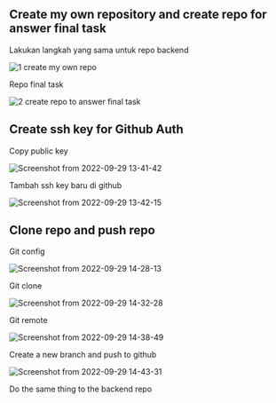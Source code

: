 ## Create my own repository and create repo for answer final task

Lakukan langkah yang sama untuk repo backend

![1  create my own repo](https://user-images.githubusercontent.com/56712612/192956760-164d0c58-4fa3-4fd8-ac74-16cfafd4c3b2.png)

Repo final task

![2  create repo to answer final task](https://user-images.githubusercontent.com/56712612/192956777-00c9b171-220e-425d-9a9b-a19e3c8e10b9.png)

## Create ssh key for Github Auth

Copy public key

![Screenshot from 2022-09-29 13-41-42](https://user-images.githubusercontent.com/56712612/192958171-4e52a1b2-2d6d-43bc-959b-d32ee99d0382.png)

Tambah ssh key baru di github

![Screenshot from 2022-09-29 13-42-15](https://user-images.githubusercontent.com/56712612/192958343-8b6ffab9-1bfd-4e0e-ad7c-237bd48e1387.png)

## Clone repo and push repo

Git config

![Screenshot from 2022-09-29 14-28-13](https://user-images.githubusercontent.com/56712612/192967790-ae7de149-5b22-40d5-8c3b-3636eedb2533.png)

Git clone

![Screenshot from 2022-09-29 14-32-28](https://user-images.githubusercontent.com/56712612/192968658-b64b4bd5-8690-4ea5-a534-8db983d26af0.png)

Git remote

![Screenshot from 2022-09-29 14-38-49](https://user-images.githubusercontent.com/56712612/192969963-ec71ca85-e846-483d-b97c-f773ec3caaf7.png)

Create a new branch and push to github

![Screenshot from 2022-09-29 14-43-31](https://user-images.githubusercontent.com/56712612/192971112-12bc5978-3d3c-4c88-9d56-20bd9b032568.png)

Do the same thing to the backend repo



